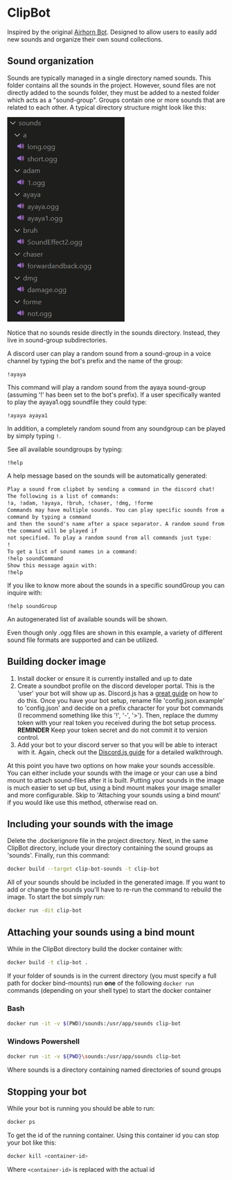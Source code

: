 # ClipBot
Inspired by the original [Airhorn Bot](https://github.com/discord/airhornbot). Designed to allow 
users to easily add new sounds and organize their own sound collections.

## Sound organization
Sounds are typically managed in a single directory named sounds. This folder contains all the 
sounds in the project. However, sound files are not directly added to the sounds folder, they must 
be added to a nested folder which acts as a "sound-group". Groups contain one or more sounds 
that are related to each other. A typical directory structure might look like this:

![](sound_layout.JPG?raw=true)

Notice that no sounds reside directly in the sounds directory. Instead, they live in sound-group 
subdirectories.

A discord user can play a random sound from a sound-group in a voice channel by typing the bot's 
prefix and the name of the group:

```
!ayaya
```

This command will play a random sound from the ayaya sound-group (assuming '!' has been set to the 
bot's prefix). If a user specifically wanted to play the ayaya1.ogg soundfile they could type:

```
!ayaya ayaya1
```

In addition, a completely random sound from any soundgroup can be played by simply typing `!`.

See all available soundgroups by typing:

```
!help
```

A help message based on the sounds will be automatically generated:

```
Play a sound from clipbot by sending a command in the discord chat! The following is a list of commands:
!a, !adam, !ayaya, !bruh, !chaser, !dmg, !forme 
Commands may have multiple sounds. You can play specific sounds from a command by typing a command 
and then the sound's name after a space separator. A random sound from the command will be played if
not specified. To play a random sound from all commands just type:
!
To get a list of sound names in a command:
!help soundCommand
Show this message again with:
!help
```

If you like to know more about the sounds in a specific soundGroup you can inquire with:

```
!help soundGroup
```

An autogenerated list of available sounds will be shown. 

Even though only .ogg files are shown in this example, a variety of different sound file formats are
supported and can be utilized.


## Building docker image
1. Install docker or ensure it is currently installed and up to date
2. Create a soundbot profile on the discord developer portal. This is the 'user' your bot will show 
up as. Discord.js has a 
[great guide](https://discordjs.guide/preparations/setting-up-a-bot-application.html#creating-your-bot) 
on how to do this. Once you have your bot setup, rename file 'config.json.example' to 'config.json' 
and decide on a prefix character for your bot commands (I recommend something like this  '!', '-', 
'>'). Then, replace the dummy token with your real token you received during the bot setup process. 
**REMINDER** Keep your token secret and do not commit it to version control.
3. Add your bot to your discord server so that you will be able to interact with it. Again, check 
out the 
[Discord.js guide](https://discordjs.guide/preparations/adding-your-bot-to-servers.html#adding-your-bot-to-servers) 
for a detailed walkthrough.

At this point you have two options on how make your sounds accessible. You can either include your 
sounds with the image or your can use a bind mount to attach sound-files after it is built. Putting 
your sounds in the image is much easier to set up but, using a bind mount makes your image smaller 
and more configurable. Skip to 'Attaching your sounds using a bind mount' if you would like use this 
method, otherwise read on.

## Including your sounds with the image
Delete the .dockerignore file in the project directory. Next, in the same ClipBot directory, include 
your directory containing the sound groups as 'sounds'. Finally, run this command:

``` bash 
docker build --target clip-bot-sounds -t clip-bot 
```

All of your sounds should be included in the generated image. If you want to add or change the 
sounds you'll have to re-run the command to rebuild the image. To start the bot simply run:

``` bash
docker run -dit clip-bot
```

## Attaching your sounds using a bind mount 
While in the ClipBot directory build the docker container with:

``` bash
docker build -t clip-bot .
```

If your folder of sounds is in the current directory (you must specify a full path for docker 
bind-mounts) run **one** of the following `docker run` commands (depending on your shell type) to 
start the docker container   

### Bash

``` bash
docker run -it -v $(PWD)/sounds:/usr/app/sounds clip-bot
```

### Windows Powershell 

``` bash
docker run -it -v ${PWD}\sounds:/usr/app/sounds clip-bot
```

Where sounds is a directory containing named directories of sound groups

## Stopping your bot
While your bot is running you should be able to run:

``` bash
docker ps
``` 

To get the id of the running container. Using this container id you can stop 
your bot like this:

``` bash
docker kill <container-id>
```

Where `<container-id>` is replaced with the actual id 
